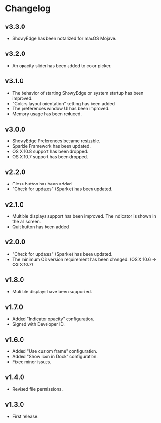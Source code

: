 # Changelog

## v3.3.0

- ShowyEdge has been notarized for macOS Mojave.

## v3.2.0

- An opacity slider has been added to color picker.

## v3.1.0

- The behavior of starting ShowyEdge on system startup has been improved.
- "Colors layout orientation" setting has been added.
- The preferences window UI has been improved.
- Memory usage has been reduced.

## v3.0.0

- ShowyEdge Preferences became resizable.
- Sparkle Framework has been updated.
- OS X 10.8 support has been dropped.
- OS X 10.7 support has been dropped.

## v2.2.0

- Close button has been added.
- "Check for updates" (Sparkle) has been updated.

## v2.1.0

- Multiple displays support has been improved. The indicator is shown in the all screen.
- Quit button has been added.

## v2.0.0

- "Check for updates" (Sparkle) has been updated.
- The minimum OS version requirement has been changed. (OS X 10.6 -> OS X 10.7)

## v1.8.0

- Multiple displays have been supported.

## v1.7.0

- Added "Indicator opacity" configuration.
- Signed with Developer ID.

## v1.6.0

- Added "Use custom frame" configuration.
- Added "Show icon in Dock" configuration.
- Fixed minor issues.

## v1.4.0

- Revised file permissions.

## v1.3.0

- First release.

